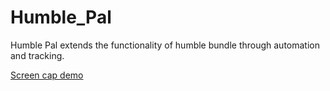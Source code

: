 # Humble_Pal
Humble Pal extends the functionality of humble bundle through automation and tracking.

[Screen cap demo](https://i.imgur.com/Jo3B5zD.gif)

